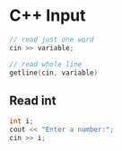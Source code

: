 # C++ Input

```cpp
// read just one word
cin >> variable;

// read whole line
getline(cin, variable)
```

## Read int

```cpp
int i;
cout << "Enter a number:";
cin >> i;
```
